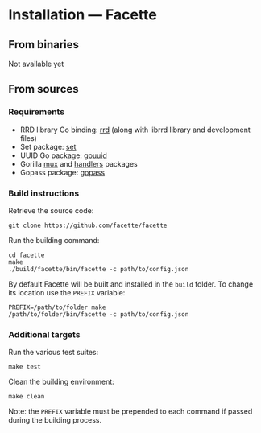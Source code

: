 # Installation — Facette

## From binaries

Not available yet

## From sources

### Requirements

 * RRD library Go binding: [rrd][0] (along with librrd library and development files)
 * Set package: [set][1]
 * UUID Go package: [gouuid][2]
 * Gorilla [mux][3] and [handlers][4] packages
 * Gopass package: [gopass][5]

### Build instructions

Retrieve the source code:

```
git clone https://github.com/facette/facette
```

Run the building command:

```
cd facette
make
./build/facette/bin/facette -c path/to/config.json
```

By default Facette will be built and installed in the `build` folder. To change its location use the `PREFIX` variable:

```
PREFIX=/path/to/folder make
/path/to/folder/bin/facette -c path/to/config.json
```

### Additional targets

Run the various test suites:

```
make test
```

Clean the building environment:

```
make clean
```

Note: the `PREFIX` variable must be prepended to each command if passed during the building process.


[0]: https://github.com/ziutek/rrd
[1]: https://github.com/fatih/set
[2]: https://github.com/nu7hatch/gouuid
[3]: https://github.com/gorilla/mux
[4]: https://github.com/gorilla/handlers
[5]: https://github.com/howeyc/gopass
